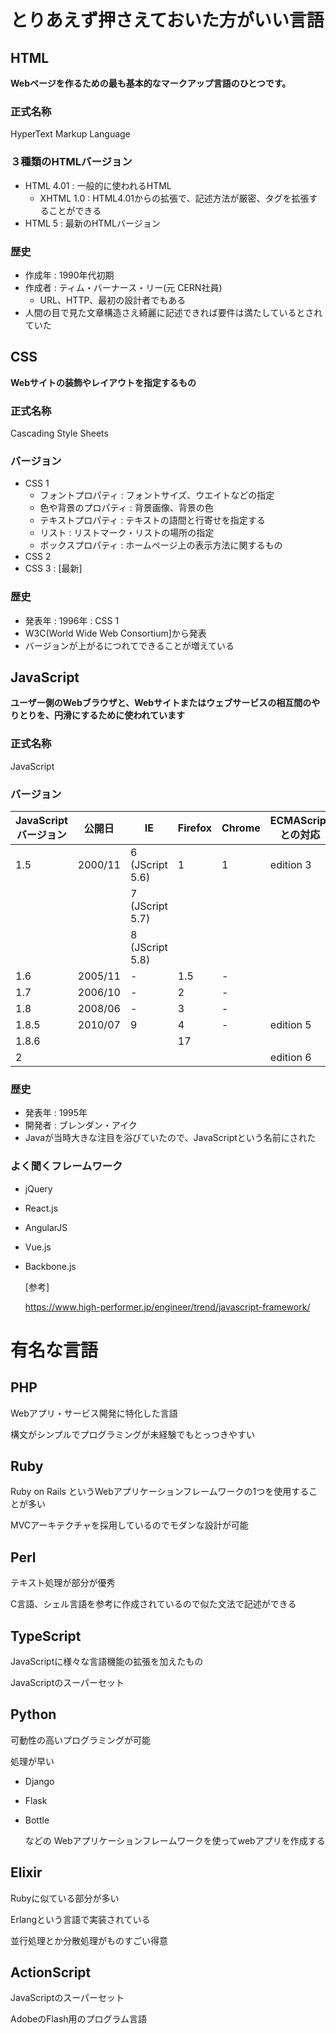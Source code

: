 # とりあえず押さえておいた方がいい言語

## HTML

**Webページを作るための最も基本的なマークアップ言語のひとつです。**

### 正式名称

HyperText Markup Language

### ３種類のHTMLバージョン

- HTML 4.01 : 一般的に使われるHTML
  - XHTML 1.0 : HTML4.01からの拡張で、記述方法が厳密、タグを拡張することができる
- HTML 5 : 最新のHTMLバージョン

### 歴史

- 作成年 : 1990年代初期
- 作成者 : ティム・バーナース・リー(元 CERN社員)
  - URL、HTTP、最初の設計者でもある
- 人間の目で見た文章構造さえ綺麗に記述できれば要件は満たしているとされていた

## CSS

**Webサイトの装飾やレイアウトを指定するもの**

### 正式名称

Cascading Style Sheets

### バージョン

- CSS 1 
  - フォントプロパティ : フォントサイズ、ウエイトなどの指定
  - 色や背景のプロパティ : 背景画像、背景の色
  - テキストプロパティ : テキストの語間と行寄せを指定する
  - リスト : リストマーク・リストの場所の指定
  - ボックスプロパティ : ホームページ上の表示方法に関するもの
- CSS 2
- CSS 3 : [最新]

### 歴史

- 発表年 : 1996年 : CSS 1
- W3C(World Wide Web Consortium]から発表
- バージョンが上がるにつれてできることが増えている

## JavaScript

**ユーザー側のWebブラウザと、Webサイトまたはウェブサービスの相互間のやりとりを、円滑にするために使われています**

### 正式名称

JavaScript

### バージョン

| JavaScript バージョン | 公開日  | IE              | Firefox | Chrome | ECMAScriptとの対応 |
| --------------------- | ------- | --------------- | ------- | ------ | ------------------ |
| 1.5                   | 2000/11 | 6 (JScript 5.6) | 1       | 1      | edition 3          |
|                       |         | 7 (JScript 5.7) |         |        |                    |
|                       |         | 8 (JScript 5.8) |         |        |                    |
| 1.6                   | 2005/11 | -               | 1.5     | -      |                    |
| 1.7                   | 2006/10 | -               | 2       | -      |                    |
| 1.8                   | 2008/06 | -               | 3       | -      |                    |
| 1.8.5                 | 2010/07 | 9               | 4       | -      | edition 5          |
| 1.8.6                 |         |                 | 17      |        |                    |
| 2                     |         |                 |         |        | edition 6          |

### 歴史

- 発表年 : 1995年
- 開発者 : ブレンダン・アイク
- Javaが当時大きな注目を浴びていたので、JavaScriptという名前にされた

### よく聞くフレームワーク

- jQuery

- React.js

- AngularJS

- Vue.js

- Backbone.js

  

  [参考]

  https://www.high-performer.jp/engineer/trend/javascript-framework/

# 有名な言語

## PHP

Webアプリ・サービス開発に特化した言語

構文がシンプルでプログラミングが未経験でもとっつきやすい

## Ruby

Ruby on Rails というWebアプリケーションフレームワークの1つを使用することが多い

MVCアーキテクチャを採用しているのでモダンな設計が可能

## Perl

テキスト処理が部分が優秀

C言語、シェル言語を参考に作成されているので似た文法で記述ができる

## TypeScript

JavaScriptに様々な言語機能の拡張を加えたもの

JavaScriptのスーパーセット

## Python

可動性の高いプログラミングが可能

処理が早い

- Django

- Flask

- Bottle

  などの Webアプリケーションフレームワークを使ってwebアプリを作成する

## Elixir 

Rubyに似ている部分が多い

Erlangという言語で実装されている

並行処理とか分散処理がものすごい得意

## ActionScript

JavaScriptのスーパーセット

AdobeのFlash用のプログラム言語

